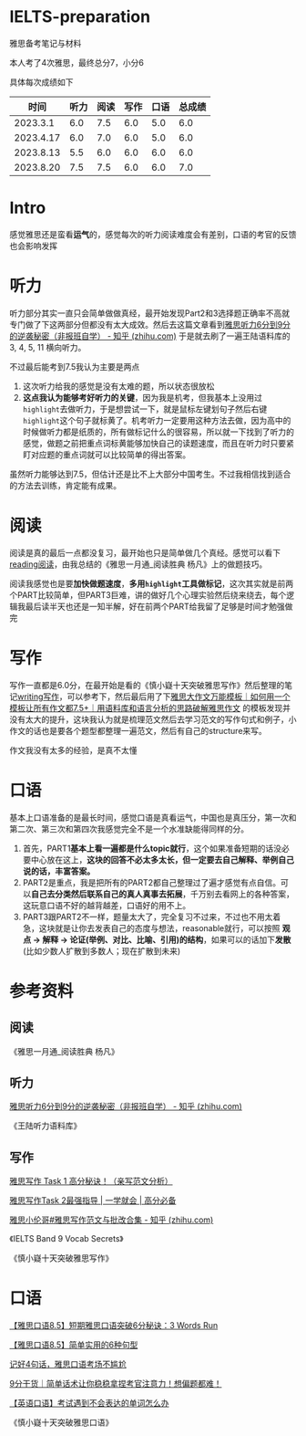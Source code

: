 # IELTS-preparation
雅思备考笔记与材料

本人考了4次雅思，最终总分7，小分6

具体每次成绩如下

| 时间      | 听力 | 阅读 | 写作 | 口语 | 总成绩 |
| --------- | ---- | ---- | ---- | ---- | ------ |
| 2023.3.1  | 6.0  | 7.5  | 6.0  | 5.0  | 6.0    |
| 2023.4.17 | 6.0  | 7.0  | 6.0  | 5.0  | 6.0    |
| 2023.8.13 | 5.5  | 6.0  | 6.0  | 6.0  | 6.0    |
| 2023.8.20 | 7.5  | 7.5  | 6.0  | 6.0  | 7.0    |

# Intro

感觉雅思还是蛮看**运气**的，感觉每次的听力阅读难度会有差别，口语的考官的反馈也会影响发挥

# 听力

听力部分其实一直只会简单做做真经，最开始发现Part2和3选择题正确率不高就专门做了下这两部分但都没有太大成效。然后去这篇文章看到[雅思听力6分到9分的逆袭秘密（非报班自学） - 知乎 (zhihu.com)](https://zhuanlan.zhihu.com/p/78435216) 于是就去刷了一遍王陆语料库的3, 4, 5, 11 横向听力。

不过最后能考到7.5我认为主要是两点

1. 这次听力给我的感觉是没有太难的题，所以状态很放松
2. **这点我认为能够考好听力的关键**，因为我是机考，但我基本上没用过`highlight`去做听力，于是想尝试一下，就是鼠标左键划句子然后右键`highlight`这个句子就标黄了。机考听力一定要用这种方法去做，因为高中的时候做听力都是纸质的，所有做标记什么的很容易，所以就一下找到了听力的感觉，做题之前把重点词标黄能够加快自己的读题速度，而且在听力时只要紧盯对应题的重点词就可以比较简单的得出答案。

虽然听力能够达到7.5，但估计还是比不上大部分中国考生。不过我相信找到适合的方法去训练，肯定能有成果。

# 阅读

阅读是真的最后一点都没复习，最开始也只是简单做几个真经。感觉可以看下[reading阅读](reading阅读.md)，由我总结的《雅思一月通_阅读胜典 杨凡》上的做题技巧。

阅读我感觉也是要**加快做题速度**，**多用`highlight`工具做标记**，这次其实就是前两个PART比较简单，但PART3巨难，讲的做好几个心理实验然后绕来绕去，每个逻辑我最后读半天也还是一知半解，好在前两个PART给我留了足够是时间才勉强做完

# 写作

写作一直都是6.0分，在最开始是看的《慎小嶷十天突破雅思写作》然后整理的笔记[writing写作](writing写作.md)，可以参考下，然后最后用了下[雅思大作文万能模板｜如何用一个模板让所有作文都7.5+｜用语料库和语言分析的思路破解雅思作文](https://www.bilibili.com/video/BV1J24y1A7rU) 的模板发现并没有太大的提升，这块我认为就是梳理范文然后去学习范文的写作句式和例子，小作文的话也是要各个题型都整理一遍范文，然后有自己的structure来写。

作文我没有太多的经验，是真不太懂

# 口语

基本上口语准备的是最长时间，感觉口语是真看运气，中国也是真压分，第一次和第二次、第三次和第四次我感觉完全不是一个水准缺能得同样的分。

1. 首先，PART1**基本上看一遍都是什么topic就行**，这个如果准备短期的话没必要中心放在这上，**这块的回答不必太多太长，但一定要去自己解释、举例自己说的话，丰富答案。**
2. PART2是重点，我是把所有的PART2都自己整理过了遍才感觉有点自信。可以**自己去分类然后联系自己的真人真事去拓展**，千万别去看网上的各种答案，这玩意口语不好的越背越差，口语好的用不上。
3. PART3跟PART2不一样，题量太大了，完全复习不过来，不过也不用太着急，这块就是让你去发表自己的态度与想法，reasonable就行，可以按照 **观点 -> 解释 -> 论证(举例、对比、比喻、引用)的结构**，如果可以的话加下**发散**(比如少数人扩散到多数人；现在扩散到未来)

# 参考资料

## 阅读

《雅思一月通_阅读胜典 杨凡》

## 听力

[雅思听力6分到9分的逆袭秘密（非报班自学） - 知乎 (zhihu.com)](https://zhuanlan.zhihu.com/p/78435216)

《王陆听力语料库》

## 写作

[雅思写作 Task 1 高分秘诀！（亲写范文分析）](https://www.bilibili.com/video/BV1W7411e7tY/?share_source=copy_web&vd_source=b7c78e9dd250957a3336adc215c7369c)

[雅思写作Task 2最强指导 | 一学就会 | 高分必备](https://www.bilibili.com/video/BV1oT4y1E7tS/?share_source=copy_web&vd_source=b7c78e9dd250957a3336adc215c7369c)

[雅思小伦哥#雅思写作范文与批改合集 - 知乎 (zhihu.com)](https://zhuanlan.zhihu.com/p/88842215)

《IELTS Band 9 Vocab Secrets》

《慎小嶷十天突破雅思写作》

# 口语

[【雅思口语8.5】短期雅思口语突破6分秘诀：3 Words Run](https://www.bilibili.com/video/BV1xV411p7n8/?share_source=copy_web&vd_source=b7c78e9dd250957a3336adc215c7369c)

[【雅思口语8.5】简单实用的6种句型](https://www.bilibili.com/video/BV19L4y1h7Gg/?share_source=copy_web&vd_source=b7c78e9dd250957a3336adc215c7369c)

[记好4句话，雅思口语考场不尴尬](https://www.bilibili.com/video/BV1Eh411Y7Sj/?share_source=copy_web&vd_source=b7c78e9dd250957a3336adc215c7369c)

[9分干货｜简单话术让你稳稳拿捏考官注意力！想偏题都难！](https://www.bilibili.com/video/BV1w341147Pa/?share_source=copy_web&vd_source=b7c78e9dd250957a3336adc215c7369c)

[【英语口语】考试遇到不会表达的单词怎么办](https://www.bilibili.com/video/BV15Z4y1w7Fw/?share_source=copy_web&vd_source=b7c78e9dd250957a3336adc215c7369c)

《慎小嶷十天突破雅思口语》
